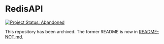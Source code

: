 # RedisAPI

[![Project Status: Abandoned](https://www.repostatus.org/badges/latest/abandoned.svg)](https://www.repostatus.org/#abandoned)

This repository has been archived. The former README is now in [README-NOT.md](README-NOT.md).
